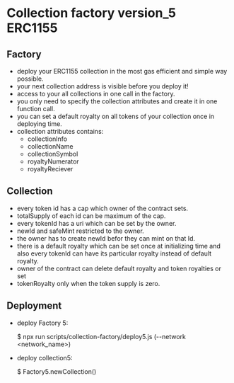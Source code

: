 
# Collection factory version_5 ERC1155 

## Factory
 
 - deploy your ERC1155 collection in the most gas efficient and simple way possible.
 - your next collection address is visible before you deploy it!
 - access to your all collections in one call in the factory.
 - you only need to specify the collection attributes and create it in one function call. 
 - you can set a default royalty on all tokens of your collection once in deploying time.
 - collection attributes contains:
    - collectionInfo
    - collectionName
    - collectionSymbol
    - royaltyNumerator
    - royaltyReciever

## Collection

- every token id has a cap which owner of the contract sets.
- totalSupply of each id can be maximum of the cap.
- every tokenId has a uri which can be set by the owner.
- newId and safeMint restricted to the owner.
- the owner has to create newId befor they can mint on that Id.
- there is a default royalty which can be set once at initializing time and also every tokenId can have its particular royalty instead of default royalty.
- owner of the contract can delete default royalty and token royalties or set 
- tokenRoyalty only when the token supply is zero.

## Deployment

 - deploy Factory 5:
 
   $ npx run scripts/collection-factory/deploy5.js (--network <network_name>) 

 - deploy collection5:

   $ Factory5.newCollection(<attributes>)